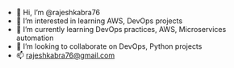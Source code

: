 - 👋 Hi, I’m @rajeshkabra76
- 👀 I’m interested in learning AWS, DevOps projects
- 🌱 I’m currently learning DevOps practices, AWS, Microservices automation
- 💞️ I’m looking to collaborate on DevOps, Python projects
- 📫 rajeshkabra76@gmail.com

<!---
rajeshkabra76/rajeshkabra76 is a ✨ special ✨ repository because its `README.md` (this file) appears on your GitHub profile.
You can click the Preview link to take a look at your changes.
--->
